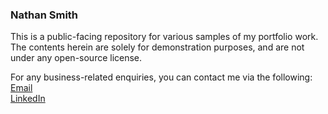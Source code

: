 ### Nathan Smith
This is a public-facing repository for various samples of my portfolio work.  
The contents herein are solely for demonstration purposes, and are not under any open-source license.

For any business-related enquiries, you can contact me via the following:  
[Email](mailto:nathanlsmith777@gmail.com)  
[LinkedIn](https://www.linkedin.com/in/nathan-smith-7a23a8223)
